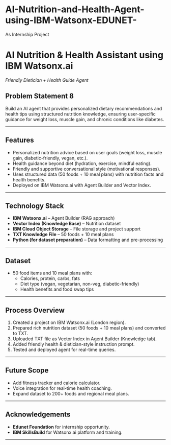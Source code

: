 # AI-Nutrition-and-Health-Agent-using-IBM-Watsonx-EDUNET-
As Internship Project

# AI Nutrition & Health Assistant using IBM Watsonx.ai
_Friendly Dietician + Health Guide Agent_

## Problem Statement 8
Build an AI agent that provides personalized dietary recommendations and health tips using structured nutrition knowledge, ensuring user-specific guidance for weight loss, muscle gain, and chronic conditions like diabetes.

---

## Features
- Personalized nutrition advice based on user goals (weight loss, muscle gain, diabetic-friendly, vegan, etc.).
- Health guidance beyond diet (hydration, exercise, mindful eating).
- Friendly and supportive conversational style (motivational responses).
- Uses structured data (50 foods + 10 meal plans) with nutrition facts and health benefits.
- Deployed on IBM Watsonx.ai with Agent Builder and Vector Index.

---

## Technology Stack
- **IBM Watsonx.ai** – Agent Builder (RAG approach)
- **Vector Index (Knowledge Base)** – Nutrition dataset
- **IBM Cloud Object Storage** – File storage and project support
- **TXT Knowledge File** – 50 foods + 10 meal plans
- **Python (for dataset preparation)** – Data formatting and pre-processing

---

## Dataset
- 50 food items and 10 meal plans with:
  - Calories, protein, carbs, fats
  - Diet type (vegan, vegetarian, non-veg, diabetic-friendly)
  - Health benefits and food swap tips

---

## Process Overview
1. Created a project on IBM Watsonx.ai (London region).
2. Prepared rich nutrition dataset (50 foods + 10 meal plans) and converted to TXT.
3. Uploaded TXT file as Vector Index in Agent Builder (Knowledge tab).
4. Added friendly health & dietician-style instruction prompt.
5. Tested and deployed agent for real-time queries.


---

## Future Scope
- Add fitness tracker and calorie calculator.
- Voice integration for real-time health coaching.
- Expand dataset to 200+ foods and regional meal plans.

---

## Acknowledgements
- **Edunet Foundation** for internship opportunity.
- **IBM SkillsBuild** for Watsonx.ai platform and training.

---
